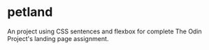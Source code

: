 # petland
An project using CSS sentences and flexbox for complete The Odin Project's landing page assignment.
